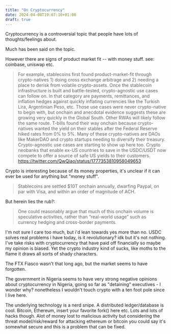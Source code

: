 ```yaml
---
title: "On Cryptocurrency"
date: 2024-04-08T19:07:10+01:00
draft: true
---
```


Cryptocurrency is a controversial topic that people have lots of thoughts/feelings about.

Much has been said on the topic.

However there are signs of product market fit -- with money stuff. see: coinbase, uniswap etc. 

> For example, stablecoins first found product-market-fit through crypto-natives 1) doing cross exchange arbitrage and 2) needing a place to derisk from volatile crypto-assets. Once the stablecoin infrastructure is built and battle-tested, crypto-agnostic use cases can follow on. In that category are payments, remittances, and inflation hedges against quickly inflating currencies like the Turkish Lira, Argentinian Peso, etc. Those use cases were never crypto-native to begin with, but onchain and anecdotal evidence suggests these are growing very quickly in the Global South.
Other RWAs will likely follow the same route. T-bills found their way onchain because crypto-natives wanted the yield on their stables after the Federal Reserve hiked rates from 0% to 5%. Many of these crypto-natives are DAOs like MakerDAO and crypto startups needing to diversify their treasury. Crypto-agnostic use cases are starting to show up here too. Crypto neobanks that enable ex-US countries to save in the USDC/USDT now compete to offer a source of safe US yields to their customers. https://twitter.com/QwQiao/status/1777353810958049653

Crypto is interesting because of its money properties, it's unclear if it can ever be used for anything but "money stuff".

> Stablecoins are settled $10T onchain annually, dwarfing Paypal, on par with Visa, and within an order of magnitude of ACH.

But herein lies the rub?:

> One could reasonably argue that much of this onchain volume is speculative activities, rather than “real-world usage” such as currency hedging and cross-border payments.

I'm not sure I care too much, but i'd lean towards yes more than no. USDC solves real problems i have today, is it revolutionary? idk but it's not nothing.
I've take risks with cryptocurrency that have paid off financially so maybe my opinion is biased.
Yet the crypto industry kind of sucks, like moths to the flame it draws all sorts of shady characters.

The FTX Fiasco wasn't that long ago, but the market seems to have forgotten.

The government in Nigeria seems to have very strong negative opinions about cryptocurrency in Nigeria, going so far as "detaining" executives - I wonder why? nonetheless I wouldn't touch crypto with a ten foot pole since I live here.

The underlying technology is a nerd snipe. A distributed ledger/database is cool. Bitcoin, Ethereum, insert your favorite fork() here etc.
Lots and lots of hacks though. Alot of money lost to malicious activity but considering the threat model/risk/reward for attacking ethereum or bitcoin 
you could say it's somewhat secure and this is a problem that can be fixed.
